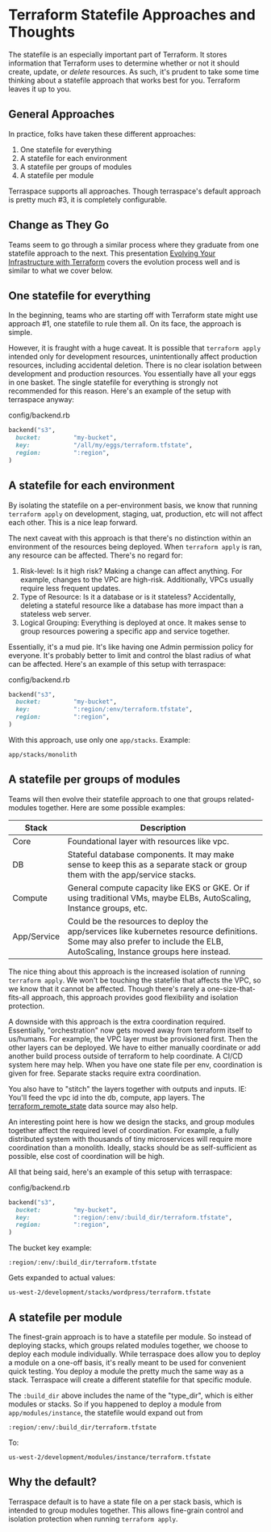 # Terraform Statefile Approaches and Thoughts

The statefile is an especially important part of Terraform. It stores information that Terraform uses to determine whether or not it should create, update, or *delete* resources.  As such, it's prudent to take some time thinking about a statefile approach that works best for you. Terraform leaves it up to you.

## General Approaches

In practice, folks have taken these different approaches:

1. One statefile for everything
2. A statefile for each environment
3. A statefile per groups of modules
4. A statefile per module

Terraspace supports all approaches. Though terraspace's default approach is pretty much #3, it is completely configurable.

## Change as They Go

Teams seem to go through a similar process where they graduate from one statefile approach to the next. This presentation [Evolving Your Infrastructure with Terraform](https://www.youtube.com/watch?v=wgzgVm7Sqlk) covers the evolution process well and is similar to what we cover below.

## One statefile for everything

In the beginning, teams who are starting off with Terraform state might use approach #1, one statefile to rule them all. On its face, the approach is simple.

However, it is fraught with a huge caveat. It is possible that `terraform apply` intended only for development resources, unintentionally affect production resources, including accidental deletion.  There is no clear isolation between development and production resources.  You essentially have all your eggs in one basket. The single statefile for everything is strongly not recommended for this reason. Here's an example of the setup with terraspace anyway:

config/backend.rb

```ruby
backend("s3",
  bucket:         "my-bucket",
  key:            "/all/my/eggs/terraform.tfstate",
  region:         ":region",
)
```

## A statefile for each environment

By isolating the statefile on a per-environment basis, we know that running `terraform apply` on development, staging, uat, production, etc will not affect each other. This is a nice leap forward.

The next caveat with this approach is that there's no distinction within an environment of the resources being deployed. When `terraform apply` is ran, any resource can be affected. There's no regard for:

1. Risk-level: Is it high risk? Making a change can affect anything. For example, changes to the VPC are high-risk. Additionally, VPCs usually require less frequent updates.
2. Type of Resource: Is it a database or is it stateless? Accidentally, deleting a stateful resource like a database has more impact than a stateless web server.
3. Logical Grouping: Everything is deployed at once. It makes sense to group resources powering a specific app and service together.

Essentially, it's a mud pie. It's like having one Admin permission policy for everyone. It's probably better to limit and control the blast radius of what can be affected. Here's an example of this setup with terraspace:

config/backend.rb

```ruby
backend("s3",
  bucket:         "my-bucket",
  key:            ":region/:env/terraform.tfstate",
  region:         ":region",
)
```

With this approach, use only one `app/stacks`. Example:

    app/stacks/monolith

## A statefile per groups of modules

Teams will then evolve their statefile approach to one that groups related-modules together.  Here are some possible examples:

Stack | Description
--- | ---
Core | Foundational layer with resources like vpc.
DB | Stateful database components. It may make sense to keep this as a separate stack or group them with the app/service stacks.
Compute | General compute capacity like EKS or GKE. Or if using traditional VMs, maybe ELBs, AutoScaling, Instance groups, etc.
App/Service | Could be the resources to deploy the app/services like kubernetes resource definitions. Some may also prefer to include the ELB, AutoScaling, Instance groups here instead.

The nice thing about this approach is the increased isolation of running `terraform apply`. We won't be touching the statefile that affects the VPC, so we know that it cannot be affected. Though there's rarely a one-size-that-fits-all approach, this approach provides good flexibility and isolation protection.

A downside with this approach is the extra coordination required. Essentially, "orchestration" now gets moved away from terraform itself to us/humans. For example, the VPC layer must be provisioned first. Then the other layers can be deployed. We have to either manually coordinate or add another build process outside of terraform to help coordinate. A CI/CD system here may help. When you have one state file per env, coordination is given for free. Separate stacks require extra coordination.

You also have to "stitch" the layers together with outputs and inputs. IE: You'll feed the vpc id into the db, compute, app layers. The [terraform_remote_state](https://www.terraform.io/docs/providers/terraform/d/remote_state.html) data source may also help.

An interesting point here is how we design the stacks, and group modules together affect the required level of coordination. For example, a fully distributed system with thousands of tiny microservices will require more coordination than a monolith. Ideally, stacks should be as self-sufficient as possible, else cost of coordination will be high.

All that being said, here's an example of this setup with terraspace:

config/backend.rb

```ruby
backend("s3",
  bucket:         "my-bucket",
  key:            ":region/:env/:build_dir/terraform.tfstate",
  region:         ":region",
)
```

The bucket key example:

    :region/:env/:build_dir/terraform.tfstate

Gets expanded to actual values:

    us-west-2/development/stacks/wordpress/terraform.tfstate

## A statefile per module

The finest-grain approach is to have a statefile per module.  So instead of deploying stacks, which groups related modules together, we choose to deploy each module individually.  While terraspace does allow you to deploy a module on a one-off basis, it's really meant to be used for convenient quick testing. You deploy a module the pretty much the same way as a stack. Terraspace will create a different statefile for that specific module.

The `:build_dir` above includes the name of the "type_dir", which is either modules or stacks.  So if you happened to deploy a module from `app/modules/instance`, the statefile would expand out from

    :region/:env/:build_dir/terraform.tfstate

To:

    us-west-2/development/modules/instance/terraform.tfstate

## Why the default?

Terraspace default is to have a state file on a per stack basis, which is intended to group modules together. This allows fine-grain control and isolation protection when running `terraform apply`.
